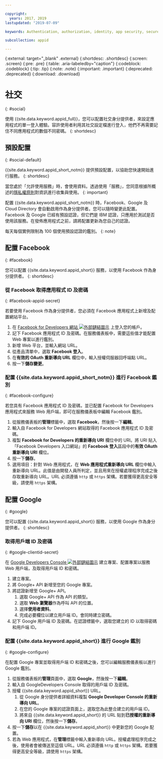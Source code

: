 ```yaml
---

copyright:
  years: 2017, 2019
lastupdated: "2019-07-09"

keywords: Authentication, authorization, identity, app security, secure, custom, proprietary, social, facebook, google, 

subcollection: appid

---
```


{:external: target="_blank" .external}
{:shortdesc: .shortdesc}
{:screen: .screen}
{:pre: .pre}
{:table: .aria-labeledby="caption"}
{:codeblock: .codeblock}
{:tip: .tip}
{:note: .note}
{:important: .important}
{:deprecated: .deprecated}
{:download: .download}

# 社交
{: #social}

使用 {{site.data.keyword.appid_full}}，您可以配置社交身分提供者，來設定應用程式的單一登入體驗。容許使用者利用其社交設定檔進行登入，他們不再需要記住不同應用程式的數個不同密碼。
{: shortdesc}


## 預設配置
{: #social-default}

{{site.data.keyword.appid_short_notm}} 提供預設配置，以協助您快速開始進行服務。
{: shortdesc}

當您處於「允許使用服務」時，會使用資料。透過使用「服務」，您同意根據所概述的[隱私權原則](/docs/services/appid?topic=appid-privacy-policy)對資訊進行收集與使用。
{: important}


配置 {{site.data.keyword.appid_short_notm}} 時，Facebook、Google 及 Cloud Directory 會自動啟用作為身分提供者。您可以隨時變更此配置。Facebook 及 Google 已經有預設認證，但它們是 IBM 認證，只應用於測試是否使用該服務。在發佈應用程式之前，請將配置更新為您自己的認證。

每天每個實例限制為 100 個使用預設認證的鑑別。
{: note}


## 配置 Facebook
{: #facebook}

您可以配置 {{site.data.keyword.appid_short}} 服務，以使用 Facebook 作為身分提供者。
{: shortdesc}

### 從 Facebook 取得應用程式 ID 及密碼
{: #facebook-appid-secret}

若要使用 Facebook 作為身分提供者，您必須在 Facebook 應用程式上新增及配置網站平台。

1. 在 <a href="https://developers.facebook.com/docs/apps#register" target="_blank">Facebook for Developers 網站 <img src="../../icons/launch-glyph.svg" alt="外部鏈結圖示"></a> 上登入您的帳戶。
2. 記下 Facebook 應用程式 ID 及密碼。在服務儀表板中，需要這些值才能配置 Web 專案以進行鑑別。
3. 新增 Web 平台，並輸入網站 URL。
4. 從產品清單中，選取 **Facebook 登入**。
5. 在**有效的 OAuth 重新導向 URL** 欄位中，輸入授權伺服器回呼端點 URL。
6. 按一下**儲存變更**。


### 配置 {{site.data.keyword.appid_short_notm}} 進行 Facebook 鑑別
{: #facebook-configure}

若您具有 Facebook 應用程式 ID 及密碼，並已配置 Facebook for Developers 應用程式來服務 Web 用戶端，即可在服務儀表板中編輯 Facebook 鑑別。

1. 從服務儀表板的**管理**標籤中，選取 **Facebook**，然後按一下**編輯**。
2. 輸入自 Facebook for Developers 網站取得的 Facebook 應用程式 ID 及密碼。
3. 複製 **Facebook for Developers 的重新導向 URI** 欄位中的 URI。將 URI 貼入「Facebook Developers 入口網站」的 **Facebook 登入**區段中的**有效 OAuth 重新導向 URI** 欄位。
4. 按一下**儲存**。
5. 選用項目：針對 Web 應用程式，在 **Web 應用程式重新導向 URL** 欄位中輸入重新導向 URL。此值是由開發人員所判定，並且用來在授權處理程序完成之後存取重新導向 URL。URL 必須遵循 `http` 或 `https` 架構。若要獲得更高安全等級，請使用 `https` 架構。


## 配置 Google
{: #google}

您可以配置 {{site.data.keyword.appid_short}} 服務，以使用 Google 作為身分提供者。
{: shortdesc}

### 取得用戶端 ID 及密碼
{: #google-clientid-secret}

在 <a href="https://developers.google.com/" target="_blank">Google Developers Console <img src="../../icons/launch-glyph.svg" alt="外部鏈結圖示"></a> 建立專案、配置專案以服務 Web 用戶端，及取得用戶端 ID 和密碼。

1. 建立專案。
2. 將 Google+ API 新增至您的 Google 專案。
3. 將認證新增至 Google+ API。
    1. 選取 Google+ API 作為 API 的類型。
    2. 選取 **Web 瀏覽器**作為呼叫 API 的位置。
    3. 選擇**使用者資料**。
    4. 完成必要欄位以建立用戶端 ID。會同時建立密碼。
4. 記下 Google 用戶端 ID 及密碼。在認證標籤中，選取您建立的 ID 以取得密碼和用戶端 ID。

### 配置 {{site.data.keyword.appid_short}} 進行 Google 鑑別
{: #google-configure}

在配置 Google 專案並取得用戶端 ID 和密碼之後，您可以編輯服務儀表板以進行 Google 鑑別。

1. 從服務儀表板的**管理**頁面中，選取 **Google**，然後按一下**編輯**。
2. 輸入自 GoogleDevelopers Console 取得的用戶端 ID 及密碼。
3. 授權 {{site.data.keyword.appid_short}} URL。
    1. 從 Google 身分提供者詳細資料複製 **Google Developer Console 的重新導向 URL**。
    2. 在您的 Google 專案的認證頁面上，選取您為此整合建立的用戶端 ID。
    3. 將來自 {{site.data.keyword.appid_short}} 的 URL 貼到**已授權的重新導向 URI** 欄位，然後按一下**儲存**。
4. 按一下**儲存**以在 {{site.data.keyword.appid_short}} 中更新您的 Google 配置。
5. 若為 Web 應用程式，在**管理**標籤中輸入重新導向 URL。授權處理程序完成之後，使用者會被傳送至這個 URL。URL 必須遵循 `http` 或 `https` 架構。若要獲得更高安全等級，請使用 `https` 架構。






